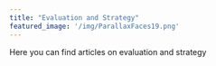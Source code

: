 ```yaml
---
title: "Evaluation and Strategy"
featured_image: '/img/ParallaxFaces19.png'
---
```

Here you can find articles on evaluation and strategy
